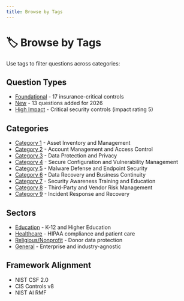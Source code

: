 ```yaml
---
title: Browse by Tags
---
```


# 🏷️ Browse by Tags

Use tags to filter questions across categories:

## Question Types

- [Foundational](filtered/foundational.md) - 17 insurance-critical controls
- [New](filtered/new-questions.md) - 13 questions added for 2026
- [High Impact](filtered/high-impact.md) - Critical security controls (impact rating 5)

## Categories

- [Category 1](categories/category-1.md) - Asset Inventory and Management
- [Category 2](categories/category-2.md) - Account Management and Access Control
- [Category 3](categories/category-3.md) - Data Protection and Privacy
- [Category 4](categories/category-4.md) - Secure Configuration and Vulnerability Management
- [Category 5](categories/category-5.md) - Malware Defense and Endpoint Security
- [Category 6](categories/category-6.md) - Data Recovery and Business Continuity
- [Category 7](categories/category-7.md) - Security Awareness Training and Education
- [Category 8](categories/category-8.md) - Third-Party and Vendor Risk Management
- [Category 9](categories/category-9.md) - Incident Response and Recovery

## Sectors

- [Education](sectors/education.md) - K-12 and Higher Education
- [Healthcare](sectors/healthcare.md) - HIPAA compliance and patient care
- [Religious/Nonprofit](sectors/nonprofit.md) - Donor data protection
- [General](sectors/general.md) - Enterprise and industry-agnostic

## Framework Alignment

- NIST CSF 2.0
- CIS Controls v8
- NIST AI RMF

